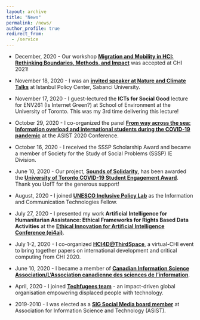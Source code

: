 ```yaml
---
layout: archive
title: "News"
permalink: /news/
author_profile: true
redirect_from:
  - /service
---
```


* December, 2020 - Our workshop [**Migration and Mobility in HCI: Rethinking Boundaries, Methods, and Impact**](http://www.cs.toronto.edu/~dsabie/MigrationWorkshop/) was accepted at CHI 2021!

* November 18, 2020 - I was an [**invited speaker at Nature and Climate Talks**](https://youtu.be/BSq4eDWVs3I) at Istanbul Policy Center, Sabanci University.

* November 17, 2020 - I guest-lectured the **ICTs for Social Good** lecture for ENV261 (Is Internet Green?) at School of Environment at the University of Toronto.  This was my 3rd time delivering this lecture!

* October 29, 2020 - I co-organized the panel [**From way across the sea: Information overload and international students during the COVID‐19 pandemic**](https://www.conftool.org/asist2020/index.php?page=browseSessions&path=adminSessions&form_session=333&form_tracks=3&presentations=show) at the ASIST 2020 Conference. 

* October 16, 2020 - I received the SSSP Scholarship Award and became a member of Society for the Study of Social Problems (SSSP) IE Division.

* June 10, 2020 - Our project, [**Sounds of Solidarity**](https://soundsofsolidarity.ca), has been awarded the [**University of Toronto COVID-19 Student Engagement Award**](https://global.utoronto.ca/u-of-t-covid-19-student-engagement-award-winners/). Thank you UofT for the generous support! 

* August, 2020 - I joined [**UNESCO Inclusive Policy Lab**](https://en.unesco.org/inclusivepolicylab/) as the Information and Communication Technologies Fellow. 

* July 27, 2020 - I presented my work **Artificial Intelligence for Humanitarian Assistance: Ethical Frameworks for Rights Based Data Activities** at the [**Ethical Innovation for Artificial Intelligence Conference (ei4ai)**](https://ei4ai.wordpress.com). 

* July 1-2, 2020 - I co-organized [**HCI4D@ThirdSpace**](https://www.dgp.toronto.edu/thirdspace-chi2020/), a virtual-CHI event to bring together papers on international development and critical computing from CHI 2020.   

* June 10, 2020 - I became a member of [**Canadian Information Science Association/L’Association canadienne des sciences de l’information**](https://cais-acsi.ca/fr/). 

* April, 2020 - I joined [**Techfugees team**](https://techfugees.com/techfugees-toronto/) - an impact-driven global organisation empowering displaced people with technology. 

* 2019-2010 - I was elected as a [**SIG Social Media board member**](https://www.asist.org/sig/sigsm/) at Association for Information Science and Technology (ASIST). 



